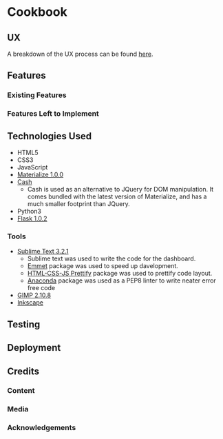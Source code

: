 # Cookbook
 
## UX

A breakdown of the UX process can be found [here](https://github.com/ASquirrelsTail/cookbook/blob/master/preprod/ux.md).

## Features
 
### Existing Features

### Features Left to Implement


## Technologies Used

- HTML5
- CSS3
- JavaScript
- [Materialize 1.0.0](https://materializecss.com/)
- [Cash](https://kenwheeler.github.io/cash/)
	- Cash is used as an alternative to JQuery for DOM manipulation. It comes bundled with the latest version of Materialize, and has a much smaller footprint than JQuery.
- Python3
- [Flask 1.0.2](http://flask.pocoo.org/)

### Tools

- [Sublime Text 3.2.1](https://www.sublimetext.com/)
	- Sublime text was used to write the code for the dashboard.
	- [Emmet](https://emmet.io/) package was used to speed up davelopment.
	- [HTML-CSS-JS Prettify](https://packagecontrol.io/packages/HTML-CSS-JS%20Prettify) package was used to prettify code layout.
	- [Anaconda](http://damnwidget.github.io/anaconda/) package was used as a PEP8 linter to write neater error free code
- [GIMP 2.10.8](https://www.gimp.org/)
- [Inkscape](https://inkscape.org/)

## Testing



## Deployment


## Credits

### Content

### Media

### Acknowledgements
